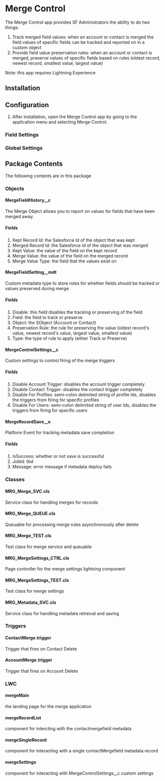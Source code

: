 # Merge Control

The Merge Control app provides SF Administrators the ability to do two things:
1) Track merged field values:  when an account or contact is merged the field values of specific fields can be tracked and reported on in a custom object
2) Provide field value preservation rules:  when an account or contact is merged, preserve values of specific fields based on rules (oldest record, newest record, smallest value, largest value)

Note:  this app requires Lightning Experience


## Installation

## Configuration
1) After installation, open the Merge Control app by going to the application menu and selecting Merge Control.

### Field Settings

### Global Settings



## Package Contents

The following contents are in this package

### Objects
#### MergeFieldHistory__c
The Merge Object allows you to report on values for fields that have been merged away.
##### Fields
1) Kept Record Id:  the Salesforce Id of the object that was kept
2) Merged Record Id:  the Salesforce Id of the object that was merged
3) Kept Value:  the value of the field on the kept record
4) Merge Value:  the value of the field on the merged record
5) Merge Value Type: the field that the values exist on
#### MergeFieldSetting__mdt
Custom metadata type to store rules for whether fields should be tracked or values preserved during merge
##### Fields
1) Disable:  this field disables the tracking or preserving of the field
2) Field:  the field to track or preserve
3) Object:  the SObject (Account or Contact)
4) Preservation Rule:  the rule for preserving the value (oldest record's value, newest record's value, largest value, smallest value)
5) Type:  the type of rule to apply (either Track or Preserve)
#### MergeControlSettings__c
Custom settings to control firing of the merge triggers
##### Fields
1) Disable Account Trigger:  disables the account trigger completely
2) Disable Contact Trigger:  disables the contact trigger completely
3) Disable For Profiles:  semi-colon delimited string of profile Ids, disables the triggers from firing for specific profiles
4) Disable For Users:  semi-colon delimited string of user Ids, disables the triggers from firing for specific users
#### MergeRecordSave__e
Platform Event for tracking metadata save completion
##### Fields
1) IsSuccess: whether or not save is successful
2) JobId:  tbd
3) Message: error message if metadata deploy fails

### Classes
#### MRG_Merge_SVC.cls
Service class for handling merges for records

#### MRG_Merge_QUEUE.cls
Queuable for processing merge rules asynchronously after delete

#### MRG_Merge_TEST.cls
Test class for merge service and queuable

#### MRG_MergeSettings_CTRL.cls
Page controller for the merge settings lightning component

#### MRG_MergeSettings_TEST.cls
Test class for merge settings

#### MRG_Metadata_SVC.cls
Service class for handling metadata retreival and saving

### Triggers

#### ContactMerge.trigger
Trigger that fires on Contact Delete

#### AccountMerge.trigger
Trigger that fires on Account Delete

### LWC
#### mergeMain
the landing page for the merge application

#### mergeRecordList
component for intercting with the contactmergefield metadata

#### mergeSingleRecord
component for interacting with a single contactMergefield metadata record

#### mergeSettings
component for interacting with MergeControlSettings__c custom settings
